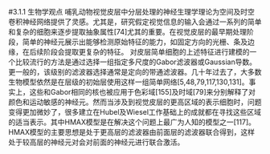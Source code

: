 #3.1.1 生物学观点
哺乳动物视觉皮层中分层处理的神经生理学理论为空间及时空卷积神经网络提供了灵感。尤其是，研究假定视觉信息的输入会通过一系列的简单和复杂的细胞来逐步提取抽象属性[74]尤其的重要。在视觉皮层的最早期处理阶段，简单的神经元展示出能够检测原始特征的能力，如固定方向的光栅、条及边缘，在后续阶段会提取更复杂的特征。
对皮层简单细胞的上述特征进行建模的一个比较流行的方法是通过选择一组指定多尺度的Gabor滤波器或Gaussian导数。更一般的，该级别的滤波器选择通常是定向的带通滤波器。几十年过去了，大多数生物模型依然是在层级的初始层使用这样一组简单网络[5,48,79,117,130,131]。事实上，这些和Gabor相同的核也被应用于色彩域[155]及时域[79]来分别解释了对颜色和运动敏感的神经元。然而当涉及到视觉皮层的更高区域的表示细胞时，问题变得更加微妙了，很多建立在Hubel及Wiesel工作基础上的成就都在寻找这些区域的适当表示。其中HMAX模型是在解决这个问题上最广为人知的模型之一[117]。HMAX模型的主要思想是处于更高层的滤波器由前面层的滤波器联合得到，这样处于较高层的神经元对会对前面的神经元进行联合激活。
